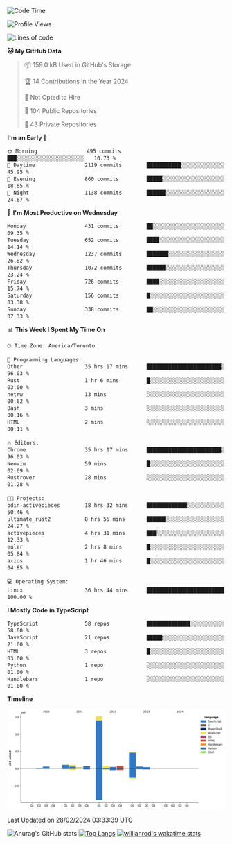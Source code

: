 <!--START_SECTION:waka-->
![Code Time](http://img.shields.io/badge/Code%20Time-1%2C252%20hrs%2048%20mins-blue)

![Profile Views](http://img.shields.io/badge/Profile%20Views-1-blue)

![Lines of code](https://img.shields.io/badge/From%20Hello%20World%20I%27ve%20Written-2.7%20million%20lines%20of%20code-blue)

**🐱 My GitHub Data** 

> 📦 159.0 kB Used in GitHub's Storage 
 > 
> 🏆 14 Contributions in the Year 2024
 > 
> 🚫 Not Opted to Hire
 > 
> 📜 104 Public Repositories 
 > 
> 🔑 43 Private Repositories 
 > 
**I'm an Early 🐤** 

```text
🌞 Morning                495 commits         ███░░░░░░░░░░░░░░░░░░░░░░   10.73 % 
🌆 Daytime                2119 commits        ███████████░░░░░░░░░░░░░░   45.95 % 
🌃 Evening                860 commits         █████░░░░░░░░░░░░░░░░░░░░   18.65 % 
🌙 Night                  1138 commits        ██████░░░░░░░░░░░░░░░░░░░   24.67 % 
```
📅 **I'm Most Productive on Wednesday** 

```text
Monday                   431 commits         ██░░░░░░░░░░░░░░░░░░░░░░░   09.35 % 
Tuesday                  652 commits         ████░░░░░░░░░░░░░░░░░░░░░   14.14 % 
Wednesday                1237 commits        ███████░░░░░░░░░░░░░░░░░░   26.82 % 
Thursday                 1072 commits        ██████░░░░░░░░░░░░░░░░░░░   23.24 % 
Friday                   726 commits         ████░░░░░░░░░░░░░░░░░░░░░   15.74 % 
Saturday                 156 commits         █░░░░░░░░░░░░░░░░░░░░░░░░   03.38 % 
Sunday                   338 commits         ██░░░░░░░░░░░░░░░░░░░░░░░   07.33 % 
```


📊 **This Week I Spent My Time On** 

```text
🕑︎ Time Zone: America/Toronto

💬 Programming Languages: 
Other                    35 hrs 17 mins      ████████████████████████░   96.03 % 
Rust                     1 hr 6 mins         █░░░░░░░░░░░░░░░░░░░░░░░░   03.00 % 
netrw                    13 mins             ░░░░░░░░░░░░░░░░░░░░░░░░░   00.62 % 
Bash                     3 mins              ░░░░░░░░░░░░░░░░░░░░░░░░░   00.16 % 
HTML                     2 mins              ░░░░░░░░░░░░░░░░░░░░░░░░░   00.11 % 

🔥 Editors: 
Chrome                   35 hrs 17 mins      ████████████████████████░   96.03 % 
Neovim                   59 mins             █░░░░░░░░░░░░░░░░░░░░░░░░   02.69 % 
Rustrover                28 mins             ░░░░░░░░░░░░░░░░░░░░░░░░░   01.28 % 

🐱‍💻 Projects: 
odin-activepieces        18 hrs 32 mins      █████████████░░░░░░░░░░░░   50.46 % 
ultimate_rust2           8 hrs 55 mins       ██████░░░░░░░░░░░░░░░░░░░   24.27 % 
activepieces             4 hrs 31 mins       ███░░░░░░░░░░░░░░░░░░░░░░   12.33 % 
euler                    2 hrs 8 mins        █░░░░░░░░░░░░░░░░░░░░░░░░   05.84 % 
axios                    1 hr 46 mins        █░░░░░░░░░░░░░░░░░░░░░░░░   04.85 % 

💻 Operating System: 
Linux                    36 hrs 44 mins      █████████████████████████   100.00 % 
```

**I Mostly Code in TypeScript** 

```text
TypeScript               58 repos            ██████████████░░░░░░░░░░░   58.00 % 
JavaScript               21 repos            █████░░░░░░░░░░░░░░░░░░░░   21.00 % 
HTML                     3 repos             █░░░░░░░░░░░░░░░░░░░░░░░░   03.00 % 
Python                   1 repo              ░░░░░░░░░░░░░░░░░░░░░░░░░   01.00 % 
Handlebars               1 repo              ░░░░░░░░░░░░░░░░░░░░░░░░░   01.00 % 
```



**Timeline**

![Lines of Code chart](https://raw.githubusercontent.com/wise-introvert/wise-introvert/master/assets/bar_graph.png)


 Last Updated on 28/02/2024 03:33:39 UTC
<!--END_SECTION:waka-->

![Anurag's GitHub stats](https://github-readme-stats.vercel.app/api?username=wise-introvert&count_private=true&show_icons=true)
[![Top Langs](https://github-readme-stats.vercel.app/api/top-langs/?username=wise-introvert&langs_count=10)](https://github.com/anuraghazra/github-readme-stats)
[![willianrod's wakatime stats](https://github-readme-stats.vercel.app/api/wakatime?username=wiseintrovert)](https://github.com/anuraghazra/github-readme-stats)
